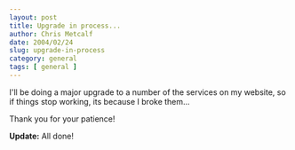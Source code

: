 ```yaml
---
layout: post
title: Upgrade in process...
author: Chris Metcalf
date: 2004/02/24
slug: upgrade-in-process
category: general
tags: [ general ]
---
```


<p>I'll be doing a major upgrade to a number of the services on my website, so if things stop working, its because I broke them...</p><p>

Thank you for your patience!</p>

<strong class="alert">Update:</strong> All done!
